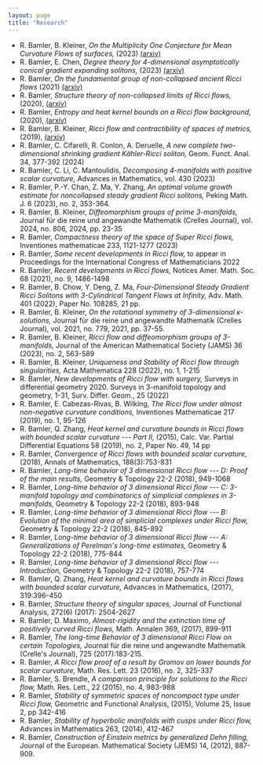 ```yaml
---
layout: page
title: "Research"
---
```



* R. Bamler, B. Kleiner, _On the Multiplicity One Conjecture for Mean Curvature Flows of surfaces,_ (2023) [(arxiv)](https://arxiv.org/abs/2312.02106)
* R. Bamler, E. Chen, _Degree theory for 4-dimensional asymptotically conical gradient expanding solitons,_ (2023) [(arxiv)](https://arxiv.org/abs/2305.03154)
* R. Bamler, _On the fundamental group of non-collapsed ancient Ricci flows_ (2021) [(arxiv)](https://arxiv.org/abs/2110.02254)
* R. Bamler, _Structure theory of non-collapsed limits of Ricci flows,_ (2020), [(arxiv)](https://arxiv.org/abs/2009.03243)
* R. Bamler, _Entropy and heat kernel bounds on a Ricci flow background,_ (2020), [(arxiv)](https://arxiv.org/abs/2008.07093)
* R. Bamler, B. Kleiner, _Ricci flow and contractibility of spaces of metrics,_ (2019),  [(arxiv)](https://arxiv.org/abs/1909.08710)
* R. Bamler, C. Cifarelli, R. Conlon, A. Deruelle, _A new complete two-dimensional shrinking gradient Kähler-Ricci soliton,_ Geom. Funct. Anal. 34, 377-392 (2024)  
* R. Bamler, C. Li, C. Mantoulidis, _Decomposing 4-manifolds with positive scalar curvature,_ Advances in Mathematics, vol. 430 (2023) 
* R. Bamler, P.-Y. Chan, Z. Ma, Y. Zhang, _An optimal volume growth estimate for noncollapsed steady gradient Ricci solitons,_ Peking Math. J. 6 (2023), no. 2, 353-364.
* R. Bamler, B. Kleiner, _Diffeomorphism groups of prime 3-manifolds,_ Journal für die reine und angewandte Mathematik (Crelles Journal), vol. 2024, no. 806, 2024, pp. 23-35 
* R. Bamler, _Compactness theory of the space of Super Ricci flows,_ Inventiones mathematicae 233, 1121-1277 (2023)
* R. Bamler, _Some recent developments in Ricci flow,_ to appear in Proceedings for the International Congress of Mathematicians 2022 
* R. Bamler, _Recent developments in Ricci flows,_ Notices Amer. Math. Soc. 68 (2021), no. 9, 1486-1498 
* R. Bamler, B. Chow, Y. Deng, Z. Ma,  _Four-Dimensional Steady Gradient Ricci Solitons with 3-Cylindrical Tangent Flows at Infinity,_ 
Adv. Math. 401 (2022), Paper No. 108285, 21 pp. 
* R. Bamler, B. Kleiner, _On the rotational symmetry of 3-dimensional $\kappa$-solutions,_  Journal für die reine und angewandte Mathematik  (Crelles Journal), vol. 2021, no. 779, 2021, pp. 37-55. 
* R. Bamler, B. Kleiner, _Ricci flow and diffeomorphism groups of 3-manifolds,_ Journal of the American Mathematical Society (JAMS) 36 (2023), no. 2, 563-589 
* R. Bamler, B. Kleiner, _Uniqueness and Stability of Ricci flow through singularities,_ Acta Mathematica 228 (2022), no. 1, 1-215 
* R. Bamler, _New developments of Ricci flow with surgery,_ Surveys in differential geometry 2020. Surveys in 3-manifold topology and geometry, 1-31,
Surv. Differ. Geom., 25 (2022) 
* R. Bamler, E. Cabezas-Rivas, B. Wilking, _The Ricci flow under almost non-negative curvature conditions,_ Inventiones Mathematicae 217 (2019), no. 1, 95-126
* R. Bamler, Q. Zhang, _Heat kernel and curvature bounds in Ricci flows with bounded scalar curvature --- Part II,_ (2015), Calc. Var. Partial Differential Equations 58 (2019), no. 2, Paper No. 49, 14 pp 
* R. Bamler, _Convergence of Ricci flows with bounded scalar curvature,_ (2018), Annals of Mathematics, 188(3):753-831 
* R. Bamler, _Long-time behavior of 3 dimensional Ricci flow --- D: Proof of the main results,_ Geometry & Topology 22-2 (2018), 949-1068  
* R. Bamler, _Long-time behavior of 3 dimensional Ricci flow --- C: 3-manifold topology and combinatorics of simplicial complexes in 3-manifolds,_  Geometry & Topology 22-2 (2018), 893-948  
* R. Bamler, _Long-time behavior of 3 dimensional Ricci flow --- B: Evolution of the minimal area of simplicial complexes under Ricci flow,_ Geometry & Topology 22-2 (2018), 845-892 
* R. Bamler, _Long-time behavior of 3 dimensional Ricci flow --- A: Generalizations of Perelman's long-time estimates,_ Geometry & Topology 22-2 (2018), 775-844 
* R. Bamler, _Long-time behavior of 3 dimensional Ricci flow --- Introduction,_  Geometry & Topology 22-2 (2018), 757-774
* R. Bamler, Q. Zhang, _Heat kernel and curvature bounds in Ricci flows with bounded scalar curvature,_ Advances in Mathematics, (2017), 319:396-450 
* R. Bamler, _Structure theory of singular spaces,_ Journal of Functional Analysis, 272(6) (2017): 2504-2627 
* R. Bamler, D. Maximo, _Almost-rigidity and the extinction time of positively curved Ricci flows,_  Math. Annalen 369, (2017), 899-911 
* R. Bamler, _The long-time Behavior of 3 dimensional Ricci Flow on certain Topologies,_  Journal für die reine und angewandte Mathematik (Crelle's Journal), 725 (2017):183-215. 
* R. Bamler, _A Ricci flow proof of a result by Gromov on lower bounds for scalar curvature,_ Math. Res. Lett. 23 (2016), no. 2, 325-337 
* R. Bamler, S. Brendle, _A comparison principle for solutions to the Ricci flow,_ Math. Res. Lett., 22 (2015), no. 4, 983-988 
* R. Bamler, _Stability of symmetric spaces of noncompact type under Ricci flow,_ Geometric and Functional Analysis, (2015), Volume 25, Issue 2, pp 342-416 
* R. Bamler, _Stability of hyperbolic manifolds with cusps under Ricci flow,_ Advances in Mathematics 263, (2014), 412-467
* R. Bamler, _Construction of Einstein metrics by generalized Dehn filling,_ Journal of the European. Mathematical Society (JEMS) 14, (2012), 887-909.
